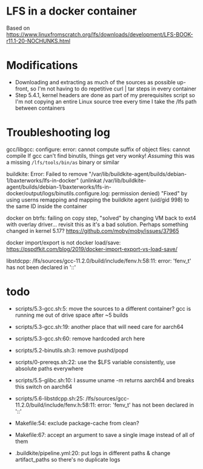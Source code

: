 # LFS in a docker container

Based on https://www.linuxfromscratch.org/lfs/downloads/development/LFS-BOOK-r11.1-20-NOCHUNKS.html

# Modifications
* Downloading and extracting as much of the sources as possible up-front, so I'm not having to do repetitive curl | tar steps in every container
* Step 5.4.1, kernel headers are done as part of my prerequisites script so I'm not copying an entire Linux source tree every time I take the /lfs path between containers


# Troubleshooting log
gcc/libgcc: configure: error: cannot compute suffix of object files: cannot compile
If gcc can't find binutils, things get very wonky!
*Assuming* this was a missing `/lfs/tools/bin/as` binary or similar

buildkite:  Error: Failed to remove "/var/lib/buildkite-agent/builds/debian-1/baxterworks/lfs-in-docker" (unlinkat /var/lib/buildkite-agent/builds/debian-1/baxterworks/lfs-in-docker/output/logs/binutils.configure.log: permission denied)
"Fixed" by using userns remapping and mapping the buildkite agent (uid/gid 998) to the same ID inside the container

docker on btrfs: failing on copy step, "solved" by changing VM back to ext4 with overlay driver... revisit this as it's a bad solution. Perhaps something changed in kernel 5.17? https://github.com/moby/moby/issues/37965

docker import/export is not docker load/save: https://pspdfkit.com/blog/2019/docker-import-export-vs-load-save/

libstdcpp: /lfs/sources/gcc-11.2.0/build/include/fenv.h:58:11: error: 'fenv_t' has not been declared in '::'


# todo
* scripts/5.3-gcc.sh:5: move the sources to a different container? gcc is running me out of drive space after ~5 builds

* scripts/5.3-gcc.sh:19: another place that will need care for aarch64

* scripts/5.3-gcc.sh:60: remove hardcoded arch here

* scripts/5.2-binutils.sh:3: remove pushd/popd

* scripts/0-prereqs.sh:22: use the $LFS variable consistently, use absolute paths everywhere

* scripts/5.5-glibc.sh:10: I assume uname -m returns aarch64 and breaks this switch on aarch64

* scripts/5.6-libstdcpp.sh:25: /lfs/sources/gcc-11.2.0/build/include/fenv.h:58:11: error: 'fenv_t' has not been declared in '::'

* Makefile:54: exclude package-cache from clean?

* Makefile:67: accept an argument to save a single image instead of all of them

* .buildkite/pipeline.yml:20: put logs in different paths & change artifact_paths so there's no duplicate logs

